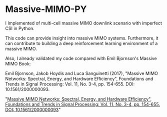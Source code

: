# Massive-MIMO-PY

I Implemented of multi-cell massive MIMO downlink scenario with imperfect CSI in Python.

This code can provide insight into massive MIMO systems. Furthermore, it can contribute to building a deep reinforcement learning environment of a massive MIMO.

Also, I already validated my code compared with Emil Bjornson's Massive MIMO Book:

Emil Bjornson, Jakob Hoydis and Luca Sanguinetti (2017), "Massive MIMO Networks: Spectral, Energy, and Hardware Efficiency", Foundations and Trends in Signal Processing: Vol. 11, No. 3-4, pp. 154-655. DOI: 10.1561/2000000093.

"[Massive MIMO Networks: Spectral, Energy, and Hardware Efficiency", Foundations and Trends in Signal Processing: Vol. 11, No. 3-4, pp. 154-655. DOI: 10.1561/2000000093](https://www.massivemimobook.com/)"
